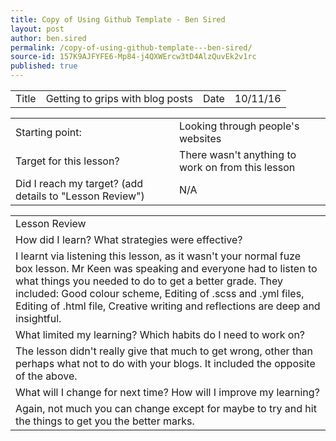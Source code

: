 ```yaml
---
title: Copy of Using Github Template - Ben Sired
layout: post
author: ben.sired
permalink: /copy-of-using-github-template---ben-sired/
source-id: 157K9AJFYFE6-Mp84-j4QXWErcw3tD4AlzQuvEk2v1rc
published: true
---
```

<table>
  <tr>
    <td>Title</td>
    <td>Getting to grips with blog posts</td>
    <td>Date</td>
    <td>10/11/16</td>
  </tr>
</table>


<table>
  <tr>
    <td>Starting point:</td>
    <td>Looking through people's websites</td>
  </tr>
  <tr>
    <td>Target for this lesson?</td>
    <td>There wasn't anything to work on from this lesson</td>
  </tr>
  <tr>
    <td>Did I reach my target? 
(add details to "Lesson Review")</td>
    <td>N/A</td>
  </tr>
</table>


<table>
  <tr>
    <td>Lesson Review</td>
  </tr>
  <tr>
    <td>How did I learn? What strategies were effective? </td>
  </tr>
  <tr>
    <td>I learnt via listening this lesson, as it wasn't your normal fuze box lesson. Mr Keen was speaking and everyone had to listen to what things you needed to do to get a better grade. They included: Good colour scheme,
Editing of .scss and .yml files,
Editing of .html file,
Creative writing and reflections are deep and insightful.</td>
  </tr>
  <tr>
    <td>What limited my learning? Which habits do I need to work on? </td>
  </tr>
  <tr>
    <td>The lesson didn't really give that much to get wrong, other than perhaps what not to do with your blogs.
It included the opposite of the above.</td>
  </tr>
  <tr>
    <td>What will I change for next time? How will I improve my learning?</td>
  </tr>
  <tr>
    <td>Again, not much you can change except for maybe to try and hit the things to get you the better marks.</td>
  </tr>
</table>


